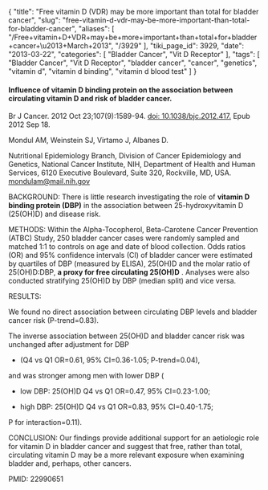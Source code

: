 {
    "title": "Free vitamin D (VDR) may be more important than total for bladder cancer",
    "slug": "free-vitamin-d-vdr-may-be-more-important-than-total-for-bladder-cancer",
    "aliases": [
        "/Free+vitamin+D+VDR+may+be+more+important+than+total+for+bladder+cancer+\u2013+March+2013",
        "/3929"
    ],
    "tiki_page_id": 3929,
    "date": "2013-03-22",
    "categories": [
        "Bladder Cancer",
        "Vit D Receptor"
    ],
    "tags": [
        "Bladder Cancer",
        "Vit D Receptor",
        "bladder cancer",
        "cancer",
        "genetics",
        "vitamin d",
        "vitamin d binding",
        "vitamin d blood test"
    ]
}


#### Influence of vitamin D binding protein on the association between circulating vitamin D and risk of bladder cancer.

Br J Cancer. 2012 Oct 23;107(9):1589-94. [doi: 10.1038/bjc.2012.417.](https://doi.org/10.1038/bjc.2012.417.) Epub 2012 Sep 18.

Mondul AM, Weinstein SJ, Virtamo J, Albanes D.

Nutritional Epidemiology Branch, Division of Cancer Epidemiology and Genetics, National Cancer Institute, NIH, Department of Health and Human Services, 6120 Executive Boulevard, Suite 320, Rockville, MD, USA. mondulam@mail.nih.gov

BACKGROUND: There is little research investigating the role of  **vitamin D binding protein (DBP)**  in the association between 25-hydroxyvitamin D (25(OH)D) and disease risk.

METHODS: Within the Alpha-Tocopherol, Beta-Carotene Cancer Prevention (ATBC) Study, 250 bladder cancer cases were randomly sampled and matched 1:1 to controls on age and date of blood collection. Odds ratios (OR) and 95% confidence intervals (CI) of bladder cancer were estimated by quartiles of DBP (measured by ELISA), 25(OH)D and the molar ratio of 25(OH)D:DBP,  **a proxy for free circulating 25(OH)D** . Analyses were also conducted stratifying 25(OH)D by DBP (median split) and vice versa.

RESULTS: 

We found no direct association between circulating DBP levels and bladder cancer risk (P-trend=0.83). 

The inverse association between 25(OH)D and bladder cancer risk was unchanged after adjustment for DBP 

* (Q4 vs Q1 OR=0.61, 95% CI=0.36-1.05; P-trend=0.04), 

and was stronger among men with lower DBP (

* low DBP: 25(OH)D Q4 vs Q1 OR=0.47, 95% CI=0.23-1.00; 

* high DBP: 25(OH)D Q4 vs Q1 OR=0.83, 95% CI=0.40-1.75; 

P for interaction=0.11).

CONCLUSION: Our findings provide additional support for an aetiologic role for vitamin D in bladder cancer and suggest that free, rather than total, circulating vitamin D may be a more relevant exposure when examining bladder and, perhaps, other cancers.

PMID:     22990651